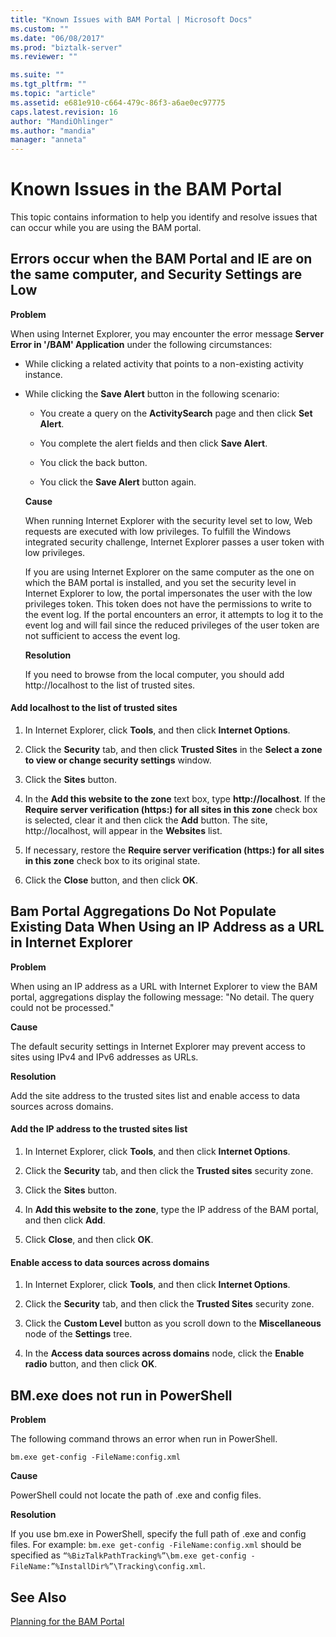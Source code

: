 ```yaml
---
title: "Known Issues with BAM Portal | Microsoft Docs"
ms.custom: ""
ms.date: "06/08/2017"
ms.prod: "biztalk-server"
ms.reviewer: ""

ms.suite: ""
ms.tgt_pltfrm: ""
ms.topic: "article"
ms.assetid: e681e910-c664-479c-86f3-a6ae0ec97775
caps.latest.revision: 16
author: "MandiOhlinger"
ms.author: "mandia"
manager: "anneta"
---
```

# Known Issues in the BAM Portal
This topic contains information to help you identify and resolve issues that can occur while you are using the BAM portal.  
  
## Errors occur when the BAM Portal and IE are on the same computer, and Security Settings are Low  
 **Problem**  
  
 When using Internet Explorer, you may encounter the error message **Server Error in '/BAM' Application** under the following circumstances:  
  
- While clicking a related activity that points to a non-existing activity instance.  
  
- While clicking the **Save Alert** button in the following scenario:  
  
  -   You create a query on the **ActivitySearch** page and then click **Set Alert**.  
  
  -   You complete the alert fields and then click **Save Alert**.  
  
  -   You click the back button.  
  
  -   You click the **Save Alert** button again.  
  
  **Cause**  
  
  When running Internet Explorer with the security level set to low, Web requests are executed with low privileges. To fulfill the Windows integrated security challenge, Internet Explorer passes a user token with low privileges.  
  
  If you are using Internet Explorer on the same computer as the one on which the BAM portal is installed, and you set the security level in Internet Explorer to low, the portal impersonates the user with the low privileges token. This token does not have the permissions to write to the event log. If the portal encounters an error, it attempts to log it to the event log and will fail since the reduced privileges of the user token are not sufficient to access the event log.  
  
  **Resolution**  
  
  If you need to browse from the local computer, you should add http://localhost to the list of trusted sites.  
  
#### Add localhost to the list of trusted sites  
  
1.  In Internet Explorer, click **Tools**, and then click **Internet Options**.  
  
2.  Click the **Security** tab, and then click **Trusted Sites** in the **Select a zone to view or change security settings** window.  
  
3.  Click the **Sites** button.  
  
4.  In the **Add this website to the zone** text box, type **http://localhost**. If the **Require server verification (https:) for all sites in this zone** check box is selected, clear it and then click the **Add** button. The site, http://localhost, will appear in the **Websites** list.  
  
5.  If necessary, restore the **Require server verification (https:) for all sites in this zone** check box to its original state.  
  
6.  Click the **Close** button, and then click **OK**.  
  
## Bam Portal Aggregations Do Not Populate Existing Data When Using an IP Address as a URL in Internet Explorer
 **Problem**  
  
 When using an IP address as a URL with Internet Explorer to view the BAM portal, aggregations display the following message: "No detail. The query could not be processed."  
  
 **Cause**  
  
 The default security settings in Internet Explorer may prevent access to sites using IPv4 and IPv6 addresses as URLs.  
  
 **Resolution**  
  
 Add the site address to the trusted sites list and enable access to data sources across domains.  
  
#### Add the IP address to the trusted sites list  
  
1.  In Internet Explorer, click **Tools**, and then click **Internet Options**.  
  
2.  Click the **Security** tab, and then click the **Trusted sites** security zone.  
  
3.  Click the **Sites** button.  
  
4.  In **Add this website to the zone**, type the IP address of the BAM portal, and then click **Add**.  
  
5.  Click **Close**, and then click **OK**.  
  
#### Enable access to data sources across domains  
  
1.  In Internet Explorer, click **Tools**, and then click **Internet Options**.  
  
2.  Click the **Security** tab, and then click the **Trusted Sites** security zone.  
  
3.  Click the **Custom Level** button as you scroll down to the **Miscellaneous** node of the **Settings** tree.  
  
4.  In the **Access data sources across domains** node, click the **Enable radio** button, and then click **OK**.  
  
## BM.exe does not run in PowerShell  
 **Problem**  
  
 The following command throws an error when run in PowerShell.  
  
```  
bm.exe get-config -FileName:config.xml  
```  
  
 **Cause**  
  
 PowerShell could not locate the path of .exe and config files.  
  
 **Resolution**  
  
 If you use bm.exe in PowerShell, specify the full path of .exe and config files. For example: `bm.exe get-config -FileName:config.xml` should be specified as `“%BizTalkPathTracking%”\bm.exe get-config -FileName:”%InstallDir%”\Tracking\config.xml`.  
  
## See Also  
 [Planning for the BAM Portal](../core/planning-for-the-bam-portal.md)
